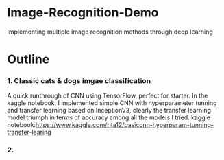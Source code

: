# Image-Recognition-Demo
Implementing multiple image recognition methods through deep learning

# Outline
### 1. Classic cats & dogs imgae classification
A quick runthrough of CNN using TensorFlow, perfect for starter. In the kaggle notebook, I implemented simple CNN with hyperparameter tunning and transfer learning based on InceptionV3, clearly the transfer learning model triumph in terms of accuracy among all the models I tried.
kaggle notebook:https://www.kaggle.com/rita12/basiccnn-hyperparam-tunning-transfer-learing
### 2.
